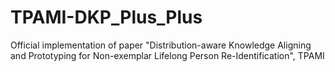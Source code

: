 # TPAMI-DKP_Plus_Plus
Official implementation of paper "Distribution-aware Knowledge Aligning and Prototyping for Non-exemplar Lifelong Person Re-Identification", TPAMI
